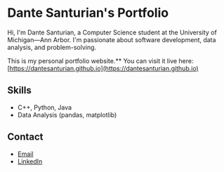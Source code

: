 # Dante Santurian's Portfolio

Hi, I'm Dante Santurian, a Computer Science student at the University of Michigan—Ann Arbor. I'm passionate about software development, data analysis, and problem-solving.

This is my personal portfolio website.** You can visit it live here:
[https://dantesanturian.github.io](https://dantesanturian.github.io)

## Skills
- C++, Python, Java
- Data Analysis (pandas, matplotlib)

## Contact
- [Email](dantesan@umich.edu)
- [LinkedIn](www.linkedin.com/in/dantsan)
